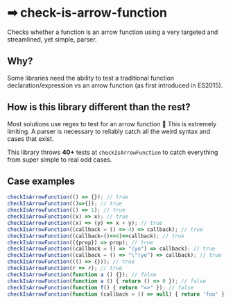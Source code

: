 # ➡ check-is-arrow-function

Checks whether a function is an arrow function using a very targeted and streamlined, yet simple, parser.

## Why?

Some libraries need the ability to test a traditional function declaration/expression vs an arrow function (as first introduced in ES2015).

## How is this library different than the rest?

Most solutions use regex to test for an arrow function 😬
This is extremely limiting. 
A parser is necessary to reliably catch all the weird syntax and cases that exist.

This library throws **40+** tests at `checkIsArrowFunction` to catch everything from super simple to real odd cases.

## Case examples

```js
checkIsArrowFunction(() => {}); // true
checkIsArrowFunction(()=>{}); // true
checkIsArrowFunction(() => 1); // true
checkIsArrowFunction((x) => x); // true
checkIsArrowFunction((x) => (y) => x + y); // true
checkIsArrowFunction((callback = () => 4) => callback); // true
checkIsArrowFunction((callback=()=>4)=>callback); // true
checkIsArrowFunction(({prop}) => prop); // true
checkIsArrowFunction((callback = () => "(yo") => callback); // true
checkIsArrowFunction((callback = () => "\"(yo") => callback); // true
checkIsArrowFunction((() => {})); // true
checkIsArrowFunction(r => r); // true
checkIsArrowFunction(function a () {}); // false
checkIsArrowFunction(function a () { return () => 0 }); // false
checkIsArrowFunction(function f() { return "=>" }); // false
checkIsArrowFunction(function (callback = () => null) { return 'foo' }); // false
```
